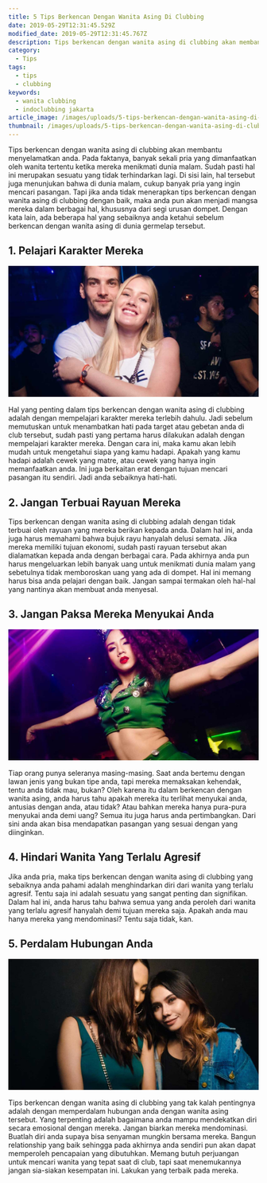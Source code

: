 ```yaml
---
title: 5 Tips Berkencan Dengan Wanita Asing Di Clubbing
date: 2019-05-29T12:31:45.529Z
modified_date: 2019-05-29T12:31:45.767Z
description: Tips berkencan dengan wanita asing di clubbing akan membantu menyelamatkan anda. Pada faktanya, banyak sekali pria yang dimanfaatkan.
category:
  - Tips
tags:
  - tips
  - clubbing
keywords:
  - wanita clubbing
  - indoclubbing jakarta
article_image: /images/uploads/5-tips-berkencan-dengan-wanita-asing-di-clubbing-3.jpg
thumbnail: /images/uploads/5-tips-berkencan-dengan-wanita-asing-di-clubbing-1-027.jpg
---
```

Tips berkencan dengan wanita asing di clubbing akan membantu menyelamatkan anda. Pada faktanya, banyak sekali pria yang dimanfaatkan oleh wanita tertentu ketika mereka menikmati dunia malam. Sudah pasti hal ini merupakan sesuatu yang tidak terhindarkan lagi. Di sisi lain, hal tersebut juga menunjukan bahwa di dunia malam, cukup banyak pria yang ingin mencari pasangan. Tapi jika anda tidak menerapkan tips berkencan dengan wanita asing di clubbing dengan baik, maka anda pun akan menjadi mangsa mereka dalam berbagai hal, khususnya dari segi urusan dompet. Dengan kata lain, ada beberapa hal yang sebaiknya anda ketahui sebelum berkencan dengan wanita asing di dunia germelap tersebut.



## 1. Pelajari Karakter Mereka

![5 Tips Berkencan Dengan Wanita Asing Di Clubbing](/images/uploads/5-tips-berkencan-dengan-wanita-asing-di-clubbing-3.jpg)

Hal yang penting dalam tips berkencan dengan wanita asing di clubbing adalah dengan mempelajari karakter mereka terlebih dahulu. Jadi sebelum memutuskan untuk menambatkan hati pada target atau gebetan anda di club tersebut, sudah pasti yang pertama harus dilakukan adalah dengan mempelajari karakter mereka. Dengan cara ini, maka kamu akan lebih mudah untuk mengetahui siapa yang kamu hadapi. Apakah yang kamu hadapi adalah cewek yang matre, atau cewek yang hanya ingin memanfaatkan anda. Ini juga berkaitan erat dengan tujuan mencari pasangan itu sendiri. Jadi anda sebaiknya hati-hati.



## 2. Jangan Terbuai Rayuan Mereka

Tips berkencan dengan wanita asing di clubbing adalah dengan tidak terbuai oleh rayuan yang mereka berikan kepada anda. Dalam hal ini, anda juga harus memahami bahwa bujuk rayu hanyalah delusi semata. Jika mereka memiliki tujuan ekonomi, sudah pasti rayuan tersebut akan dialamatkan kepada anda dengan berbagai cara. Pada akhirnya anda pun harus mengeluarkan lebih banyak uang untuk menikmati dunia malam yang sebetulnya tidak memboroskan uang yang ada di dompet. Hal ini memang harus bisa anda pelajari dengan baik. Jangan sampai termakan oleh hal-hal yang nantinya akan membuat anda menyesal.



## 3. Jangan Paksa Mereka Menyukai Anda

![5 Tips Berkencan Dengan Wanita Asing Di Clubbing](/images/uploads/5-tips-berkencan-dengan-wanita-asing-di-clubbing-2.jpg)

Tiap orang punya seleranya masing-masing. Saat anda bertemu dengan lawan jenis yang bukan tipe anda, tapi mereka memaksakan kehendak, tentu anda tidak mau, bukan? Oleh karena itu dalam berkencan dengan wanita asing, anda harus tahu apakah mereka itu terlihat menyukai anda, antusias dengan anda, atau tidak? Atau bahkan mereka hanya pura-pura menyukai anda demi uang? Semua itu juga harus anda pertimbangkan. Dari sini anda akan bisa mendapatkan pasangan yang sesuai dengan yang diinginkan.



## 4. Hindari Wanita Yang Terlalu Agresif

Jika anda pria, maka tips berkencan dengan wanita asing di clubbing yang sebaiknya anda pahami adalah menghindarkan diri dari wanita yang terlalu agresif. Tentu saja ini adalah sesuatu yang sangat penting dan signifikan. Dalam hal ini, anda harus tahu bahwa semua yang anda peroleh dari wanita yang terlalu agresif hanyalah demi tujuan mereka saja. Apakah anda mau hanya mereka yang mendominasi? Tentu saja tidak, kan.



## 5. Perdalam Hubungan Anda

![5 Tips Berkencan Dengan Wanita Asing Di Clubbing](/images/uploads/5-tips-berkencan-dengan-wanita-asing-di-clubbing-1.jpg)

Tips berkencan dengan wanita asing di clubbing yang tak kalah pentingnya adalah dengan memperdalam hubungan anda dengan wanita asing tersebut. Yang terpenting adalah bagaimana anda mampu mendekatkan diri secara emosional dengan mereka. Jangan biarkan mereka mendominasi. Buatlah diri anda supaya bisa senyaman mungkin bersama mereka. Bangun relationship yang baik sehingga pada akhirnya anda sendiri pun akan dapat memperoleh pencapaian yang dibutuhkan. Memang butuh perjuangan untuk mencari wanita yang tepat saat di club, tapi saat menemukannya jangan sia-siakan kesempatan ini. Lakukan yang terbaik pada mereka.
